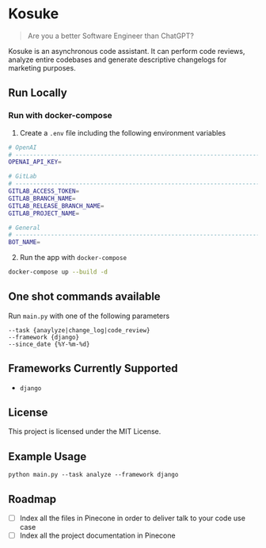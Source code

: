 # Kosuke

> Are you a better Software Engineer than ChatGPT?

Kosuke is an asynchronous code assistant. It can perform code reviews, analyze entire codebases and generate descriptive changelogs for marketing purposes.
## Run Locally

### Run with docker-compose

1. Create a `.env` file including the following environment variables

```bash
# OpenAI
# ------------------------------------------------------------------------------
OPENAI_API_KEY=

# GitLab
# ------------------------------------------------------------------------------
GITLAB_ACCESS_TOKEN=
GITLAB_BRANCH_NAME=
GITLAB_RELEASE_BRANCH_NAME=
GITLAB_PROJECT_NAME=

# General
# ------------------------------------------------------------------------------
BOT_NAME=
```

2. Run the app with `docker-compose`

```bash
docker-compose up --build -d
```
## One shot commands available

Run `main.py` with one of the following parameters

    --task {anaylyze|change_log|code_review}
    --framework {django}
    --since_date {%Y-%m-%d}

## Frameworks Currently Supported

- `django`

## License

This project is licensed under the MIT License.

## Example Usage

    python main.py --task analyze --framework django

## Roadmap

- [ ] Index all the files in Pinecone in order to deliver talk to your code use case
- [ ] Index all the project documentation in Pinecone
